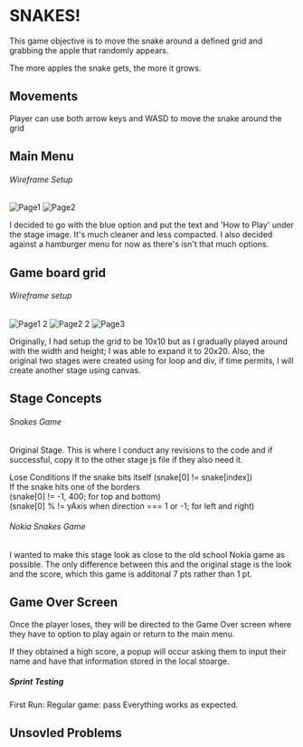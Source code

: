 <h1>SNAKES!</h1>


This game objective is to move the snake around a defined grid and grabbing the apple that randomly appears. 

The more apples the snake gets, the more it grows.

<h2>Movements</h2>
Player can use both arrow keys and WASD to move the snake around the grid

<h2>Main Menu</h2>

<h6>Wireframe Setup</h6>

![Page1](https://user-images.githubusercontent.com/105724406/190867832-c04370f0-d988-46be-989d-71795a08a186.jpg)
![Page2](https://user-images.githubusercontent.com/105724406/190867833-ed47d1a9-965d-486f-bf99-cd4513c505f4.jpg)

I decided to go with the blue option and put the text and 'How to Play' under the stage image.
It's much cleaner and less compacted. I also decided against a hamburger menu for now as there's isn't that much options.

<h2>Game board grid</h2>

<h6>Wireframe setup</h6>

![Page1 2](https://user-images.githubusercontent.com/105724406/190867999-16b02ed9-e9d5-4156-ab1e-b350ca5007a8.jpg)
![Page2 2](https://user-images.githubusercontent.com/105724406/190868000-39acae9a-9d38-4bbc-a6a9-dd1c82bc2218.jpg)
![Page3](https://user-images.githubusercontent.com/105724406/190868001-75e78873-f2ac-477a-b476-44312e18b1fa.jpg)

Originally, I had setup the grid to be 10x10 but as I gradually played around with the width and height; I was able to expand it to 20x20. Also, the original two stages were created using for loop and div, if time permits, I will create another stage using canvas.

<h2>Stage Concepts</h2>
<h6>Snakes Game</h6>
Original Stage. This is where I conduct any revisions to the code and if successful, copy it to the other stage js file if they also need it. 

<h7>Lose Conditions</h7>
If the snake bits itself (snake[0] != snake[index])<br>
If the snake hits one of the borders<br> 
(snake[0] != -1, 400; for top and bottom) <br>
(snake[0] % != yAxis when direction === 1 or -1; for left and right)

<h6>Nokia Snakes Game</h6>
I wanted to make this stage look as close to the old school Nokia game as possible. 
The only difference between this and the original stage is the look and the score, which this game is additonal 7 pts rather than 1 pt.

<h2>Game Over Screen</h2>
Once the player loses, they will be directed to the Game Over screen where they have to option to play again or return to the main menu.

If they obtained a high score, a popup will occur asking them to input their name and have that information stored in the local stoarge. 

<h5>Sprint Testing</h5>
First Run:
Regular game: pass
Everything works as expected. 

<h2>Unsovled Problems</h2>

